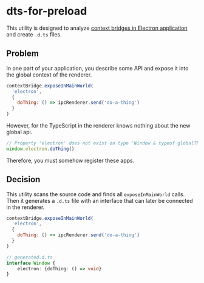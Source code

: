 # dts-for-preload
This utility is designed to analyze [context bridges in Electron application](https://www.electronjs.org/ru/docs/latest/api/context-bridge) and create `.d.ts` files.

## Problem

In one part of your application, you describe some API and expose it into the global context of the renderer.
```js
contextBridge.exposeInMainWorld(
  'electron',
  {
    doThing: () => ipcRenderer.send('do-a-thing')
  }
)
```

However, for the TypeScript in the renderer knows nothing about the new global api. 
```js
// Property 'electron' does not exist on type 'Window & typeof globalThis'.
window.electron.doThing()
```
Therefore, you must somehow register these apps.

## Decision
This utility scans the source code and finds all `exposeInMainWorld` calls. Then it generates a `.d.ts` file with an interface that can later be connected in the renderer.

```js
contextBridge.exposeInMainWorld(
  'electron',
  {
    doThing: () => ipcRenderer.send('do-a-thing')
  }
)
```
```ts
// generated.d.ts
interface Window {
    electron: {doThing: () => void}
}
```